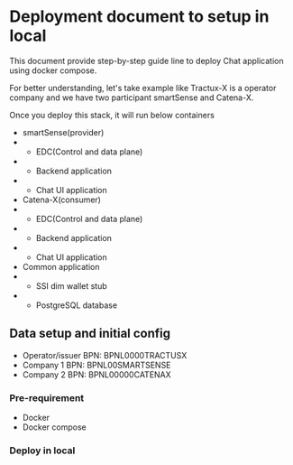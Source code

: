 # Deployment document to setup in local

This document provide step-by-step guide line to deploy Chat application using docker compose.

For better understanding, let's take example like Tractux-X is a operator company and we have two participant smartSense and Catena-X.

Once you deploy this stack, it will run below containers

- smartSense(provider)
- - EDC(Control and data plane)
- - Backend application
- - Chat UI application 
- Catena-X(consumer)
- - EDC(Control and data plane)
- - Backend application 
- - Chat UI application
- Common application 
- - SSI dim wallet stub 
- - PostgreSQL database


## Data setup and initial config

- Operator/issuer BPN: BPNL0000TRACTUSX
- Company 1 BPN: BPNL00SMARTSENSE
- Company 2 BPN: BPNL00000CATENAX


### Pre-requirement
- Docker 
- Docker compose

### Deploy in local